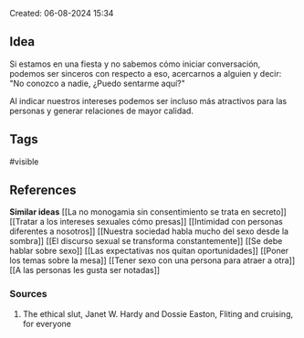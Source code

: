 Created: 06-08-2024 15:34

## <span class="pink"> **Idea** </span>
Si estamos en una fiesta y no sabemos cómo iniciar conversación, podemos ser sinceros con respecto a eso, acercarnos a alguien y decir: "No conozco a nadie, ¿Puedo sentarme aquí?"

Al indicar nuestros intereses podemos ser incluso más atractivos para las personas y generar relaciones de mayor calidad.

## <span class="orange"> **Tags**</span>
<span class="tag"> #visible</span> 

## <span class="green"> **References**</span>
<span class="blue"> **Similar ideas** </span>
[[La no monogamia sin consentimiento se trata en secreto]]
[[Tratar a los intereses sexuales cómo presas]]
[[Intimidad con personas diferentes a nosotros]]
[[Nuestra sociedad habla mucho del sexo desde la sombra]]
[[El discurso sexual se transforma constantemente]]
[[Se debe hablar sobre sexo]]
[[Las expectativas nos quitan oportunidades]]
[[Poner los temas sobre la mesa]]
[[Tener sexo con una persona para atraer a otra]]
[[A las personas les gusta ser notadas]]
### <span class="purple"> **Sources**</span>
1. The ethical slut, Janet W. Hardy and Dossie Easton, Fliting and cruising, for everyone